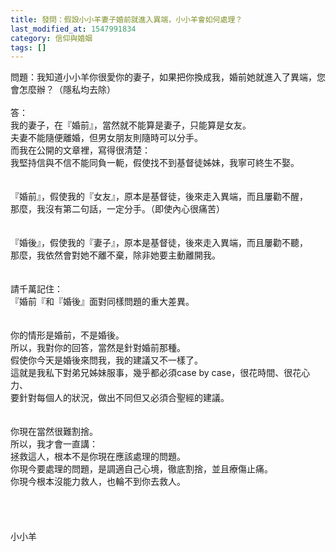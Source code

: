 ```yaml
---
title: 發問：假設小小羊妻子婚前就進入異端，小小羊會如何處理？
last_modified_at: 1547991834
category: 信仰與婚姻
tags: []
---
```


<p>問題：我知道小小羊你很愛你的妻子，如果把你換成我，婚前她就進入了異端，您會怎麼辦？（隱私均去除）<br/><!--more--><br/>答：<br/>我的妻子，在『婚前』，當然就不能算是妻子，只能算是女友。<br/>夫妻不能隨便離婚，但男女朋友則隨時可以分手。<br/>而我在公開的文章裡，寫得很清楚：<br/>我堅持信與不信不能同負一軛，假使找不到基督徒姊妹，我寧可終生不娶。<br/><br/> <br/>『婚前』，假使我的『女友』，原本是基督徒，後來走入異端，而且屢勸不醒，<br/>那麼，我沒有第二句話，一定分手。（即使內心很痛苦）<br/><br/> <br/>『婚後』，假使我的『妻子』，原本是基督徒，後來走入異端，而且屢勸不聽，<br/>那麼，我依然會對她不離不棄，除非她要主動離開我。<br/><br/> <br/>請千萬記住：<br/>『婚前『和『婚後』面對同樣問題的重大差異。<br/><br/> <br/>你的情形是婚前，不是婚後。<br/>所以，我對你的回答，當然是針對婚前那種。<br/>假使你今天是婚後來問我，我的建議又不一樣了。<br/>這就是我私下對弟兄姊妹服事，幾乎都必須case by case，很花時間、很花心力、<br/>要針對每個人的狀況，做出不同但又必須合聖經的建議。<br/> <br/><br/>你現在當然很難割捨。<br/>所以，我才會一直講：<br/>拯救這人，根本不是你現在應該處理的問題。<br/>你現今要處理的問題，是調適自己心境，徹底割捨，並且療傷止痛。<br/>你現今根本沒能力救人，也輪不到你去救人。<br/> <br/><br/><br/><br/>小小羊<br/><br/><br/><br/><br/><br/>
</p>